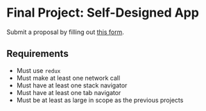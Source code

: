 # Final Project: Self-Designed App

Submit a proposal by filling out [this form](https://forms.cs50.io/dccb7f5e-35be-4c63-8afc-e9a501ca2f67).

## Requirements
- Must use `redux`
- Must make at least one network call
- Must have at least one stack navigator
- Must have at least one tab navigator
- Must be at least as large in scope as the previous projects
